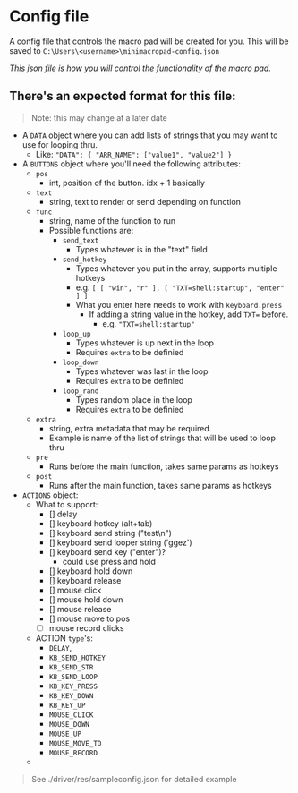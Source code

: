 # Config file

A config file that controls the macro pad will be created for you. This will be saved to `C:\Users\<username>\minimacropad-config.json` 

*This json file is how you will control the functionality of the macro pad.*

## There's an expected format for this file:
> Note: this may change at a later date

- A `DATA` object where you can add lists of strings that you may want to use for looping thru.
  - Like: `"DATA": { "ARR_NAME": ["value1", "value2"] }`
- A `BUTTONS` object where you'll need the following attributes:
  - `pos`
    - int, position of the button. idx + 1 basically
  - `text`
    - string, text to render or send depending on function
  - `func`
    - string, name of the function to run
    - Possible functions are:
      - `send_text`
        - Types whatever is in the "text" field
      - `send_hotkey`
        - Types whatever you put in the array, supports multiple hotkeys
        - e.g.  `[ [ "win", "r" ], [ "TXT=shell:startup", "enter" ] ]`
        - What you enter here needs to work with `keyboard.press`
          - If adding a string value in the hotkey, add `TXT=` before.
            - e.g. `"TXT=shell:startup"`
      - `loop_up`
        - Types whatever is up next in the loop
        - Requires `extra` to be definied 
      - `loop_down`
        - Types whatever was last in the loop
        - Requires `extra` to be definied 
      - `loop_rand`
        - Types random place in the loop
        - Requires `extra` to be definied 
  - `extra`
    - string, extra metadata that may be required.
    - Example is name of the list of strings that will be used to loop thru
  - `pre`
    - Runs before the main function, takes same params as hotkeys
  - `post`
    - Runs after the main function, takes same params as hotkeys
- `ACTIONS` object:
  - What to support:
    - [] delay
    - [] keyboard hotkey (alt+tab)
    - [] keyboard send string ("test\n")
    - [] keyboard send looper string ('ggez')
    - [] keyboard send key ("enter")?
      - could use press and hold
    - [] keyboard hold down
    - [] keyboard release
    - [] mouse click 
    - [] mouse hold down
    - [] mouse release
    - [] mouse move to pos
    - [ ] mouse record clicks
  - ACTION `type`'s:
    - `DELAY`,
    - `KB_SEND_HOTKEY`
    - `KB_SEND_STR`
    - `KB_SEND_LOOP`
    - `KB_KEY_PRESS`
    - `KB_KEY_DOWN`
    - `KB_KEY_UP`
    - `MOUSE_CLICK`
    - `MOUSE_DOWN`
    - `MOUSE_UP`
    - `MOUSE_MOVE_TO`
    - `MOUSE_RECORD`
  - 
> See ./driver/res/sampleconfig.json for detailed example